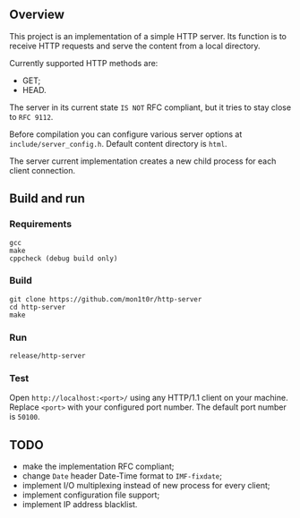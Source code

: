 ## Overview
This project is an implementation of a simple HTTP server. Its function is to
receive HTTP requests and serve the content from a local directory.

Currently supported HTTP methods are:
 - GET;
 - HEAD.

The server in its current state `IS NOT` RFC compliant, but it tries to stay
close to `RFC 9112`.

Before compilation you can configure various server options at
`include/server_config.h`. Default content directory is `html`.

The server current implementation creates a new child process for each client
connection.

## Build and run
### Requirements
```
gcc
make
cppcheck (debug build only)
```

### Build
```
git clone https://github.com/mon1t0r/http-server
cd http-server
make
```

### Run
```
release/http-server
```

### Test
Open `http://localhost:<port>/` using any HTTP/1.1 client on your
machine. Replace `<port>` with your configured port number. The default port
number is `50100`.

## TODO
 - make the implementation RFC compliant;
 - change `Date` header Date-Time format to `IMF-fixdate`;
 - implement I/O multiplexing instead of new process for every client;
 - implement configuration file support;
 - implement IP address blacklist.

